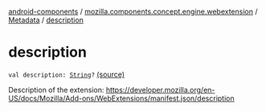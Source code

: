 [android-components](../../index.md) / [mozilla.components.concept.engine.webextension](../index.md) / [Metadata](index.md) / [description](./description.md)

# description

`val description: `[`String`](https://kotlinlang.org/api/latest/jvm/stdlib/kotlin/-string/index.html)`?` [(source)](https://github.com/mozilla-mobile/android-components/blob/master/components/concept/engine/src/main/java/mozilla/components/concept/engine/webextension/WebExtension.kt#L268)

Description of the extension:
https://developer.mozilla.org/en-US/docs/Mozilla/Add-ons/WebExtensions/manifest.json/description

